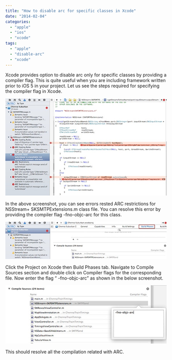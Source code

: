 ```yaml
---
title: "How to disable arc for specific classes in Xcode"
date: "2014-02-04"
categories: 
  - "apple"
  - "ios"
  - "xcode"
tags: 
  - "apple"
  - "disable-arc"
  - "xcode"
---
```


Xcode provides option to disable arc only for specific classes by providing a compiler flag. This is quite useful when you are including framework written prior to iOS 5 in your project. Let us see the steps required for specifying the compiler flag in Xcode.

![ARC errors in Xcode](/assets/images/201402041847.jpg)

In the above screenshot, you can see errors rested ARC restrictions for NSStream+ SKSMTPExtensions.m class file. You can resolve this error by providing the compiler flag -fno-objc-arc for this class.

![201402041850.jpg](/assets/images/201402041850.jpg)

Click the Project on Xcode then Build Phases tab. Navigate to Compile Sources section and double click on Compiler flags for the corresponding file. Now enter the flag “ -fno-objc-arc” as shown in the below screenshot.

![disable ARC in Xcode](/assets/images/201402041853.jpg)

This should resolve all the compilation related with ARC.
